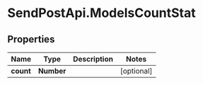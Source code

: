# SendPostApi.ModelsCountStat

## Properties
Name | Type | Description | Notes
------------ | ------------- | ------------- | -------------
**count** | **Number** |  | [optional] 


